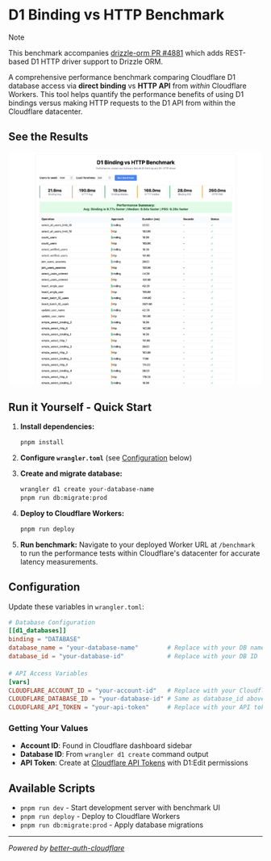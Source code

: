 # D1 Binding vs HTTP Benchmark

> [!NOTE]
> This benchmark accompanies [drizzle-orm PR #4881](https://github.com/drizzle-team/drizzle-orm/pull/4881) which adds REST-based D1 HTTP driver support to Drizzle ORM.

A comprehensive performance benchmark comparing Cloudflare D1 database access via **direct binding** vs **HTTP API** from _within_ Cloudflare Workers. This tool helps quantify the performance benefits of using D1 bindings versus making HTTP requests to the D1 API from within the Cloudflare datacenter.

## See the Results

![One time results](./screenshot.png)

## Run it Yourself - Quick Start

1. **Install dependencies:**

    ```bash
    pnpm install
    ```

2. **Configure `wrangler.toml`** (see [Configuration](#configuration) below)

3. **Create and migrate database:**

    ```bash
    wrangler d1 create your-database-name
    pnpm run db:migrate:prod
    ```

4. **Deploy to Cloudflare Workers:**

    ```bash
    pnpm run deploy
    ```

5. **Run benchmark:**
   Navigate to your deployed Worker URL at `/benchmark` to run the performance tests within Cloudflare's datacenter for accurate latency measurements.

## Configuration

Update these variables in `wrangler.toml`:

```toml
# Database Configuration
[[d1_databases]]
binding = "DATABASE"
database_name = "your-database-name"        # Replace with your DB name
database_id = "your-database-id"            # Replace with your DB ID

# API Access Variables
[vars]
CLOUDFLARE_ACCOUNT_ID = "your-account-id"   # Replace with your Cloudflare account ID
CLOUDFLARE_DATABASE_ID = "your-database-id" # Same as database_id above
CLOUDFLARE_API_TOKEN = "your-api-token"     # Replace with your API token with D1 permissions
```

### Getting Your Values

-   **Account ID**: Found in Cloudflare dashboard sidebar
-   **Database ID**: From `wrangler d1 create` command output
-   **API Token**: Create at [Cloudflare API Tokens](https://dash.cloudflare.com/profile/api-tokens) with D1:Edit permissions

## Available Scripts

-   `pnpm run dev` - Start development server with benchmark UI
-   `pnpm run deploy` - Deploy to Cloudflare Workers
-   `pnpm run db:migrate:prod` - Apply database migrations

---

_Powered by [better-auth-cloudflare](https://github.com/zpg6/better-auth-cloudflare)_
